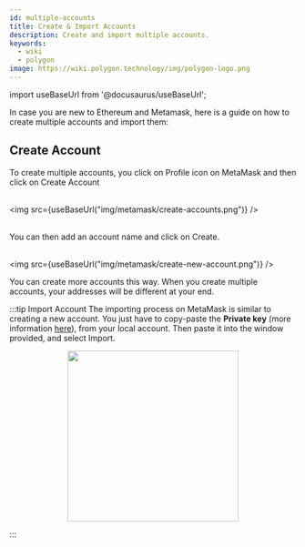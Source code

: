 ```yaml
---
id: multiple-accounts
title: Create & Import Accounts
description: Create and import multiple accounts.
keywords:
  - wiki
  - polygon
image: https://wiki.polygon.technology/img/polygon-logo.png
---
```

import useBaseUrl from '@docusaurus/useBaseUrl';

In case you are new to Ethereum and Metamask, here is a guide on how to create multiple accounts and import them:

## Create Account

To create multiple accounts, you click on Profile icon on MetaMask and then click on Create Account<br/><br/>

<img src={useBaseUrl("img/metamask/create-accounts.png")} /><br/><br/>

You can then add an account name and click on Create.<br/><br/>

<img src={useBaseUrl("img/metamask/create-new-account.png")} />

You can create more accounts this way. When you create multiple accounts, your addresses will be different at your end.

:::tip Import Account
The importing process on MetaMask is similar to creating a new account. You just have to copy-paste the **Private key** (more information [<ins>here</ins>](https://metamask.zendesk.com/hc/en-us/articles/360015289632-How-to-export-an-account-s-private-key#:~:text=On%20the%20account%20page%2C%20click,click%20%E2%80%9CConfirm%E2%80%9D%20to%20proceed.)), from your local account. Then paste it into the window provided, and select Import.

<div align="center">
<img width="300" src={useBaseUrl("img/metamask/develop/import-account.png")} />
</div>

:::
